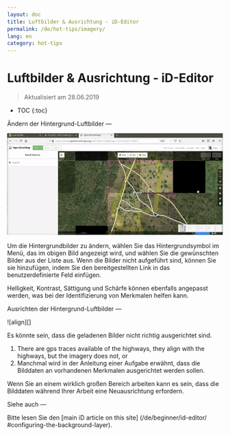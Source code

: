 ```yaml
---
layout: doc
title: Luftbilder & Ausrichtung - iD-Editor
permalink: /de/hot-tips/imagery/
lang: en
category: hot-tips
---
```


Luftbilder & Ausrichtung - iD-Editor
============

> Aktualisiert am 28.06.2019

- TOC
{:toc}

Ändern der Hintergrund-Luftbilder
—

![aerial][]

Um die Hintergrundbilder zu ändern, wählen Sie das Hintergrundsymbol im Menü, das im obigen Bild angezeigt wird, und wählen Sie die gewünschten Bilder aus der Liste aus. Wenn die Bilder nicht aufgeführt sind, können Sie sie hinzufügen, indem Sie den bereitgestellten Link in das benutzerdefinierte Feld einfügen.

Helligkeit, Kontrast, Sättigung und Schärfe können ebenfalls angepasst werden, was bei der Identifizierung von Merkmalen helfen kann.

Ausrichten der Hintergrund-Luftbilder
—

![align][]

Es könnte sein, dass die geladenen Bilder nicht richtig ausgerichtet sind.

1.  There are gps traces available of the highways, they align with the highways, but the imagery does not, or  
2.  Manchmal wird in der Anleitung einer Aufgabe erwähnt, dass die Bilddaten an vorhandenen Merkmalen ausgerichtet werden sollen.


Wenn Sie an einem wirklich großen Bereich arbeiten kann es sein, dass die Bilddaten während Ihrer Arbeit eine Neuausrichtung erfordern.

Siehe auch
—

Bitte lesen Sie den [main iD article on this site] (/de/beginner/id-editor/ #configuring-the-background-layer).

[aerial]: /images/hot-tips/aerial.gif "iD editor - changing the background imagery"
[ausrichten]:/images/hot-tips/align.gif "iD editor - aligning the imagery"
[keymon]:/images/hot-tips/keymon.png
[OSM-TM-video]: /images/hot-tips/OSM-TM-video.png "Humanitarian OpenStreetMap Team - Tasking Manager Tutorial Videos"
